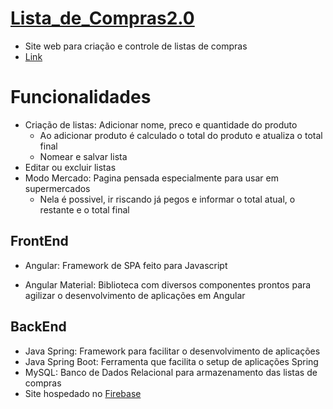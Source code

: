 # [Lista_de_Compras2.0](https://listadecompras-219c8.web.app)
- Site web para criação e controle de listas de compras
- [Link](https://listadecompras-219c8.web.app)

# Funcionalidades
- Criação de listas: Adicionar nome, preco e quantidade do produto
    - Ao adicionar produto é calculado o total do produto e atualiza o total final
    - Nomear e salvar lista
- Editar ou excluir listas
- Modo Mercado: Pagina pensada especialmente para usar em supermercados
    - Nela é possivel, ir riscando já pegos e informar o total atual, o restante e o total final

## FrontEnd
- Angular: Framework de SPA feito para Javascript

- Angular Material: Biblioteca com diversos componentes prontos para agilizar o desenvolvimento de aplicações em Angular

## BackEnd
- Java Spring: Framework para facilitar o desenvolvimento de aplicações
- Java Spring Boot: Ferramenta que facilita o setup de aplicações Spring
- MySQL: Banco de Dados Relacional para armazenamento das listas de compras
- Site hospedado no [Firebase](https://firebase.google.com/?hl=pt)